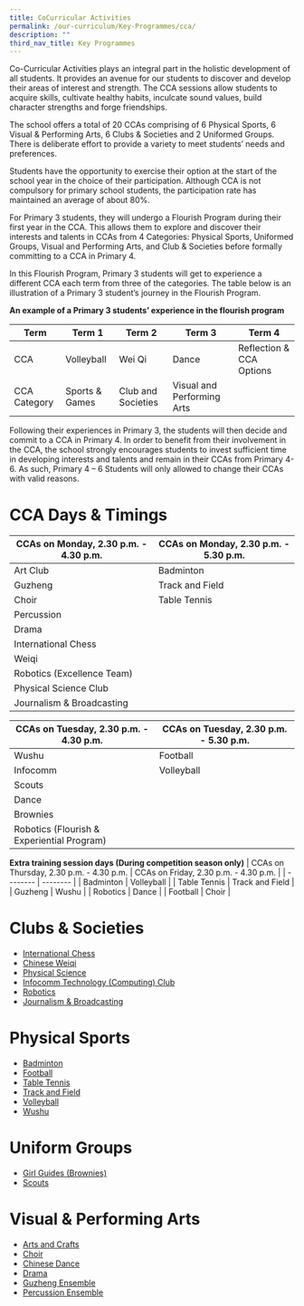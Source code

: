 ```yaml
---
title: CoCurricular Activities
permalink: /our-curriculum/Key-Programmes/cca/
description: ""
third_nav_title: Key Programmes
---
```

Co-Curricular Activities plays an integral part in the holistic development of all students. It provides an avenue for our students to discover and develop their areas of interest and strength. The CCA sessions allow students to acquire skills, cultivate healthy habits, inculcate sound values, build character strengths and forge friendships.

The school offers a total of 20 CCAs comprising of 6 Physical Sports, 6 Visual & Performing Arts, 6 Clubs & Societies and 2 Uniformed Groups. There is deliberate effort to provide a variety to meet students’ needs and preferences.

Students have the opportunity to exercise their option at the start of the school year in the choice of their participation. Although CCA is not compulsory for primary school students, the participation rate has maintained an average of about 80%.

For Primary 3 students, they will undergo a Flourish Program during their first year in the CCA. This allows them to explore and discover their interests and talents in CCAs from 4 Categories: Physical Sports, Uniformed Groups, Visual and Performing Arts, and Club & Societies before formally committing to a CCA in Primary 4.

In this Flourish Program, Primary 3 students will get to experience a different CCA each term from three of the categories. The table below is an illustration of a Primary 3 student’s journey in the Flourish Program.

**An example of a Primary 3 students’ experience in the flourish program**


| Term | Term 1 | Term 2 | Term 3 | Term 4 |
| -------- | -------- | -------- | -------- | -------- | 
| CCA     | Volleyball     | Wei Qi     | Dance | Reflection & CCA Options |
| CCA Category | Sports & Games | Club and Societies | Visual and Performing Arts | |

Following their experiences in Primary 3, the students will then decide and commit to a CCA in Primary 4. In order to benefit from their involvement in the CCA, the school strongly encourages students to invest sufficient time in developing interests and talents and remain in their CCAs from Primary 4-6. As such, Primary 4 – 6 Students will only allowed to change their CCAs with valid reasons.

# CCA Days & Timings


| CCAs on Monday, 2.30 p.m. - 4.30 p.m. | CCAs on Monday, 2.30 p.m. - 5.30 p.m. | 
| -------- | -------- | 
| Art Club     | Badminton     |
| Guzheng     | Track and Field     |
| Choir     | Table Tennis     |
| Percussion     |      |
| Drama     |      |
| International Chess     |      |
| Weiqi     |      |
| Robotics (Excellence Team)     |      |
| Physical Science Club     |      |
| Journalism & Broadcasting     |      |


| CCAs on Tuesday, 2.30 p.m. - 4.30 p.m. | CCAs on Tuesday, 2.30 p.m. - 5.30 p.m. | 
| -------- | -------- | 
| Wushu     | Football     |
| Infocomm     | Volleyball     |
| Scouts     |      |
| Dance     |      |
| Brownies     |      |
| Robotics (Flourish & Experiential Program)     |      |


**Extra training session days (During competition season only)**
| CCAs on Thursday, 2.30 p.m. - 4.30 p.m. | CCAs on Friday, 2.30 p.m. - 4.30 p.m. | 
| -------- | -------- | 
| Badminton     | Volleyball     |
| Table Tennis     | Track and Field     |
| Guzheng     | Wushu     |
| Robotics     | Dance     |
| Football     | Choir     |



# Clubs & Societies
* [International Chess](/ccas/chess)
* [Chinese Weiqi](/ccas/chineseweiqi)
* [Physical Science](/ccas/physicalscience)
* [Infocomm Technology (Computing) Club](/ccas/Clubs-and-Societies/computingclub)
* [Robotics](/ccas/Clubs-and-Societies/robotics)
* [Journalism & Broadcasting](/ccas/clubs-and-societies/journalism-and-broadcasting)


# Physical Sports
* [Badminton](/ccas/Physical-Sports/badminton)
* [Football](/ccas/Physical-Sports/football)
* [Table Tennis](/ccas/Physical-Sports/tabletennis)
* [Track and Field](/ccas/Physical-Sports/trackandfield)
* [Volleyball](/ccas/Physical-Sports/volleyball)
* [Wushu](/ccas/Physical-Sports/wushu)

# Uniform Groups
* [Girl Guides (Brownies)](/ccas/Uniform-Groups/brownies)
* [Scouts](/ccas/Uniform-Groups/scouts)

# Visual & Performing Arts
* [Arts and Crafts](/ccas/Visual-and-Performing-Arts/artsandcrafts)
* [Choir](/ccas/Visual-and-Performing-Arts/choir)
* [Chinese Dance](/ccas/Visual-and-Performing-Arts/chinesedance)
* [Drama](/ccas/Visual-and-Performing-Arts/drama)
* [Guzheng Ensemble](/ccas/Visual-and-Performing-Arts/guzhengensemble)
* [Percussion Ensemble](/ccas/Visual-and-Performing-Arts/percussionensemble)